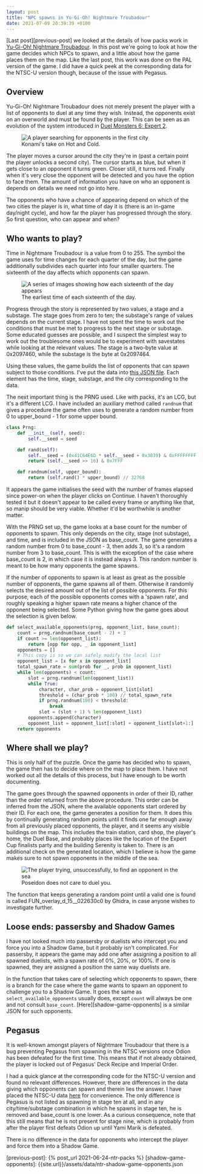 ```yaml
---
layout: post
title: "NPC spawns in Yu-Gi-Oh! Nightmare Troubadour"
date: 2021-07-09 20:39:39 +0100
---
```

[Last post][previous-post] we looked at the details of how packs work in
[Yu-Gi-Oh! Nightmare Troubadour][nightmare-troubadour]. In this post we're going
to look at how the game decides which NPCs to spawn, and a little about how the
game places them on the map. Like the last post, this work was done on the PAL
version of the game. I did have a quick peek at the corresponding data for the
NTSC-U version though, because of the issue with Pegasus.

## Overview

Yu-Gi-Oh! Nightmare Troubadour does not merely present the player with a list
of opponents to duel at any time they wish. Instead, the opponents exist on an
overworld and must be found by the player. This can be seen as an evolution of
the system introduced in [Duel Monsters 6: Expert 2][duel-monsters-6].

<figure>
  <img src="{{site.url}}/assets/img/ntr-first-city.png"
    alt="A player searching for opponents in the first city"/>
  <figcaption>Konami's take on Hot and Cold.</figcaption>
</figure>

The player moves a cursor around the city they're in (past a certain point the
player unlocks a second city). The cursor starts as blue, but when it gets close
to an opponent it turns green. Closer still, it turns red. Finally when it's
very close the opponent will be detected and you have the option to face them.
The amount of information you have on who an opponent is depends on details we
need not go into here.

The opponents who have a chance of appearing depend on which of the two cities
the player is in, what time of day it is (there is an in-game day/night cycle),
and how far the player has progressed through the story. So first question, who
can appear and when?

## Who wants to play?

Time in Nightmare Troubadour is a value from 0 to 255. The symbol the game uses
for time changes for each quarter of the day, but the game additionally
subdivides each quarter into four smaller quarters. The sixteenth of the day
affects which opponents can spawn.

<figure>
  <img src="{{site.url}}/assets/img/ntr-times-of-day.png"
    alt="A series of images showing how each sixteenth of the day appears"/>
  <figcaption>The earliest time of each sixteenth of the day.</figcaption>
</figure>

Progress through the story is represented by two values, a stage and a substage.
The stage goes from zero to ten; the substage's range of values depends on the
current stage. I have not spent the time to work out the conditions that must
be met to progress to the next stage or substage. Some educated guesses are
possible, and I suspect the simplest way to work out the troublesome ones would
be to experiment with savestates while looking at the relevant values. The stage
is a two-byte value at 0x2097460, while the substage is the byte at 0x2097464.

Using these values, the game builds the list of opponents that can spawn subject
to those conditions. I've put the data into [this JSON file][pal-opponents].
Each element has the time, stage, substage, and the city corresponding to the
data.

The next important thing is the PRNG used. Like with packs, it's an LCG, but
it's a different LCG. I have included an auxiliary method called `randnum`
that gives a procedure the game often uses to generate a random number from
0 to upper_bound - 1 for some upper bound.

```python
class Prng:
    def __init__(self, seed):
        self.__seed = seed

    def rand(self):
        self.__seed = (0x41C64E6D * self.__seed + 0x3039) & 0xFFFFFFFF
        return (self.__seed >> 16) & 0x7FFF

    def randnum(self, upper_bound):
        return (self.rand() * upper_bound) // 32768
```

It appears the game initialises the seed with the number of frames elapsed since
power-on when the player clicks on Continue. I haven't thoroughly tested it but
it doesn't appear to be called every frame or anything like that, so manip
should be very viable. Whether it'd be worthwhile is another matter.

With the PRNG set up, the game looks at a base count for the number of opponents
to spawn. This only depends on the city, stage (not substage), and time, and is
included in the JSON as base_count. The game generates a random number from 0 to
base_count - 3, then adds 3, so it's a random number from 3 to base_count. This
is with the exception of the case where base_count is 2, in which case it is
instead always 3. This random number is meant to be how many opponents the game
spawns.

If the number of opponents to spawn is at least as great as the possible number
of opponents, the game spawns all of them. Otherwise it randomly selects the
desired amount out of the list of possible opponents. For this purpose, each
of the possible opponents comes with a 'spawn rate', and roughly speaking a
higher spawn rate means a higher chance of the opponent being selected. Some
Python giving how the game goes about the selection is given below.

```python
def select_available_opponents(prng, opponent_list, base_count):
    count = prng.randnum(base_count - 2) + 3
    if count >= len(opponent_list):
        return [opp for opp, _ in opponent_list]
    opponents = []
    # This copy is so we can safely modify the local list
    opponent_list = [x for x in opponent_list]
    total_spawn_rate = sum(prob for _, prob in opponent_list)
    while len(opponents) < count:
        slot = prng.randnum(len(opponent_list))
        while True:
            character, char_prob = opponent_list[slot]
            threshold = (char_prob * 100) // total_spawn_rate
            if prng.randnum(100) < threshold:
                break
            slot = (slot + 1) % len(opponent_list)
        opponents.append(character)
        opponent_list = opponent_list[:slot] + opponent_list[slot+1:]
    return opponents
```

## Where shall we play?

This is only half of the puzzle. Once the game has decided who to spawn, the
game then has to decide where on the map to place them. I have not worked out
all the details of this process, but I have enough to be worth documenting.

The game goes through the spawned opponents in order of their ID, rather than
the order returned from the above procedure. This order can be inferred from the
JSON, where the available opponents start ordered by their ID. For each one, the
game generates a position for them. It does this by continually generating
random points until it finds one far enough away from all previously placed
opponents, the player, and it seems any visible buildings on the map. This
includes the train station, card shop, the player's home, the Duel Base, and
probably places like the location of the Expert Cup finalists party and the
building Serenity is taken to. There is an additional check on the generated
location, which I believe is how the game makes sure to not spawn opponents in
the middle of the sea.

<figure>
  <img src="{{site.url}}/assets/img/ntr-sea.png"
    alt="The player trying, unsuccessfully, to find an opponent in the sea"/>
  <figcaption>Poseidon does not care to duel you.</figcaption>
</figure>

The function that keeps generating a random point until a valid one is found
is called FUN_overlay_d_15__022630c0 by Ghidra, in case anyone wishes to
investigate further.

## Loose ends: passersby and Shadow Games

I have not looked much into passersby or duelists who intercept you and force
you into a Shadow Game, but it probably isn't complicated. For passersby, it
appears the game may add one after assigning a position to all spawned duelists,
with a spawn rate of 0%, 20%, or 100%. If one is spawned, they are assigned a
position the same way duelists are.

In the function that takes care of selecting which opponents to spawn, there is
a branch for the case where the game wants to spawn an opponent to challenge you
to a Shadow Game. It goes the same as `select_available_opponents` usually does,
except `count` will always be one and not consult `base_count`.
[Here][shadow-game-opponents] is a similar JSON for such opponents.

## Pegasus

It is well-known amongst players of Nightmare Troubadour that there is a bug
preventing Pegasus from spawning in the NTSC versions once Odion has been
defeated for the first time. This means that if not already obtained, the player
is locked out of Pegasus' Deck Recipe and Imperial Order.

I had a quick glance at the corresponding code for the NTSC-U version and found
no relevant differences. However, there are differences in the data giving which
opponents can spawn and therein lies the answer. I have placed the NTSC-U data
[here][ntsc-opponents] for convenience. The only difference is Pegasus is not
listed as spawning in stage ten at all, and in any city/time/substage
combination in which he spawns in stage ten, he is removed and base_count is one
lower. As a curious consequence, note that this still means that he is not
present for stage nine, which is probably from after the player first defeats
Odion up until Yami Marik is defeated.

There is no difference in the data for opponents who intercept the player and
force them into a Shadow Game.

[duel-monsters-6]: https://yugipedia.com/wiki/Yu-Gi-Oh!_Duel_Monsters_6:_Expert_2
[nightmare-troubadour]: https://yugipedia.com/wiki/Yu-Gi-Oh!_Nightmare_Troubadour
[ntsc-opponents]: {{site.url}}/assets/data/ntr-opponents-ntsc.json
[pal-opponents]: {{site.url}}/assets/data/ntr-opponents-pal.json
[previous-post]: {% post_url 2021-06-24-ntr-packs %}
[shadow-game-opponents]: {{site.url}}/assets/data/ntr-shadow-game-opponents.json
